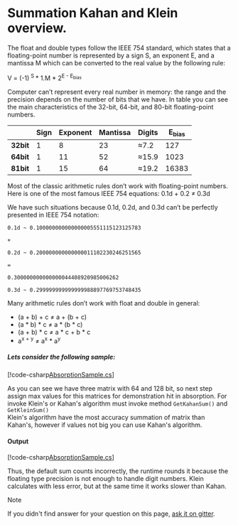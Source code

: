 # Summation Kahan and Klein overview.

The float and double types follow the IEEE 754 standard, which states that a
floating-point number is represented by a sign S, an exponent E, and a mantissa M which
can be converted to the real value by the following rule:

V = (-1)<sup> S </sup> * 1.M * 2<sup>E - E<sub>bias</sub></sup>

Computer can’t represent every real number in memory: the range
and the precision depends on the number of bits that we have. In table you can see
the main characteristics of the 32-bit, 64-bit, and 80-bit floating-point numbers.

|          |Sign|Exponent|Mantissa|   Digits   |E<sub>bias</sub>|
|----------|----|--------|--------|------------|----------------|  
|**32bit** | 1  |   8    |   23   | &asymp;7.2 |    127         |
|**64bit** | 1  |  11    |   52   | &asymp;15.9|    1023        |
|**81bit** | 1  |  15    |   64   | &asymp;19.2|    16383       |

Most of the classic arithmetic rules don’t work with floating-point numbers. Here is
one of the most famous IEEE 754 equations:
0.1d + 0.2 &ne; 0.3d

We have such situations because 0.1d, 0.2d, and 0.3d can’t be perfectly presented in
IEEE 754 notation:

    0.1d ~ 0.100000000000000005551115123125783
`+` 
    
    0.2d ~ 0.200000000000000011102230246251565
`=`

    0.300000000000000044408920985006262

    0.3d ~ 0.299999999999999988897769753748435

Many arithmetic rules don’t work with float and double in general:
* (a + b) + c &ne; a + (b + c) 
* (a * b) * c &ne; a * (b * c)
* (a + b) * c &ne; a * c + b * c
* a<sup>x + y</sup> &ne; a<sup>x</sup> * a<sup>y</sup>
    
##### Lets consider the following sample:

[!code-csharp[AbsorptionSample.cs](../../../samples/Samples/logs/AbsorptionSample/AbsorptionSampleDocs.cs)]

As you can see we have three matrix with 64 and 128 bit, so next step assign max values for this matrices for demonstration hit in absorption.
For invoke Klein's or Kahan's algorithm must invoke method `GetKahanSum()` and `GetKleinSum()`  
Klein's algorithm have the most accuracy summation of matrix than Kahan's, however if values not big you can use Kahan's algorithm.     

#### Output

[!code-csharp[AbsorptionSample.cs](../../../samples/Samples/logs/AbsorptionSample/Run.txt)]

Thus, the default sum counts incorrectly, the runtime rounds it because the floating type precision is not enough to handle digit numbers.
Klein calculates with less error, but at the same time it works slower than Kahan.

> [!NOTE]
> If you didn't find answer for your question on this page, [ask it on gitter](https://gitter.im/MatrixDotNet/community?utm_source=badge&utm_medium=badge&utm_campaign=pr-badge).
